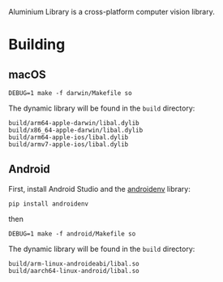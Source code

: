 Aluminium Library is a cross-platform computer vision library.

# Building

## macOS

    DEBUG=1 make -f darwin/Makefile so

The dynamic library will be found in the `build` directory:

    build/arm64-apple-darwin/libal.dylib
    build/x86_64-apple-darwin/libal.dylib
    build/arm64-apple-ios/libal.dylib
    build/armv7-apple-ios/libal.dylib

## Android

First, install Android Studio and the [androidenv][] library:

    pip install androidenv

then

    DEBUG=1 make -f android/Makefile so

The dynamic library will be found in the `build` directory:

    build/arm-linux-androideabi/libal.so
    build/aarch64-linux-android/libal.so


[androidenv]: https://github.com/mansourmoufid/python-androidenv
